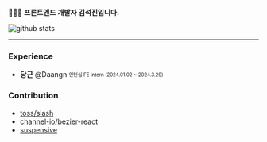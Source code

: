 👨🏻‍💻 **프론트엔드 개발자 김석진입니다.**

![github stats](https://github-readme-stats.vercel.app/api?username=SEOKKAMONI)

---

### Experience

- **당근** @Daangn <sub><sup>인턴십 FE intern (2024.01.02 ~ 2024.3.29)</sup></sub>  


### Contribution
- [toss/slash](https://github.com/toss/slash/pulls?q=is%3Apr+author%3ASEOKKAMONI+is%3Aclosed)
- [channel-io/bezier-react](https://github.com/channel-io/bezier-react/pulls?q=is%3Apr+author%3ASEOKKAMONI+is%3Aclosed)
- [suspensive](https://github.com/suspensive/react/commits?author=SEOKKAMONI)
